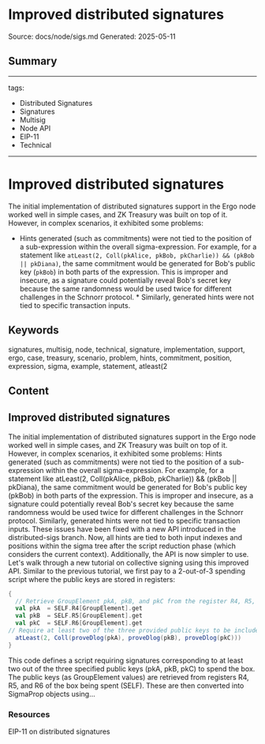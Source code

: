 # Improved distributed signatures
Source: docs/node/sigs.md
Generated: 2025-05-11

## Summary
---
tags:
  - Distributed Signatures
  - Signatures
  - Multisig
  - Node API
  - EIP-11
  - Technical
---

# Improved distributed signatures

The initial implementation of distributed signatures support in the Ergo node worked well in simple cases, and ZK Treasury was built on top of it. However, in complex scenarios, it exhibited some problems:

*   Hints generated (such as commitments) were not tied to the position of a sub-expression within the overall sigma-expression. For example, for a statement like `atLeast(2, Coll(pkAlice, pkBob, pkCharlie)) && (pkBob || pkDiana)`, the same commitment would be generated for Bob's public key (`pkBob`) in both parts of the expression. This is improper and insecure, as a signature could potentially reveal Bob's secret key because the same randomness would be used twice for different challenges in the Schnorr protocol. *   Similarly, generated hints were not tied to specific transaction inputs.

## Keywords
signatures, multisig, node, technical, signature, implementation, support, ergo, case, treasury, scenario, problem, hints, commitment, position, expression, sigma, example, statement, atleast(2

## Content
## Improved distributed signatures
The initial implementation of distributed signatures support in the Ergo node worked well in simple cases, and ZK Treasury was built on top of it. However, in complex scenarios, it exhibited some problems:
Hints generated (such as commitments) were not tied to the position of a sub-expression within the overall sigma-expression. For example, for a statement like atLeast(2, Coll(pkAlice, pkBob, pkCharlie)) && (pkBob || pkDiana), the same commitment would be generated for Bob's public key (pkBob) in both parts of the expression. This is improper and insecure, as a signature could potentially reveal Bob's secret key because the same randomness would be used twice for different challenges in the Schnorr protocol.
Similarly, generated hints were not tied to specific transaction inputs.
These issues have been fixed with a new API introduced in the distributed-sigs branch. Now, all hints are tied to both input indexes and positions within the sigma tree after the script reduction phase (which considers the current context). Additionally, the API is now simpler to use.
Let's walk through a new tutorial on collective signing using this improved API. Similar to the previous tutorial, we first pay to a 2-out-of-3 spending script where the public keys are stored in registers:
```scala
{
  // Retrieve GroupElement pkA, pkB, and pkC from the register R4, R5, and R6 respectively.
  val pkA  = SELF.R4[GroupElement].get
  val pkB  = SELF.R5[GroupElement].get
  val pkC  = SELF.R6[GroupElement].get
// Require at least two of the three provided public keys to be included in the spending transaction.
  atLeast(2, Coll(proveDlog(pkA), proveDlog(pkB), proveDlog(pkC)))
}
```
This code defines a script requiring signatures corresponding to at least two out of the three specified public keys (pkA, pkB, pkC) to spend the box. The public keys (as GroupElement values) are retrieved from registers R4, R5, and R6 of the box being spent (SELF). These are then converted into SigmaProp objects using...

### Resources
EIP-11 on distributed signatures
